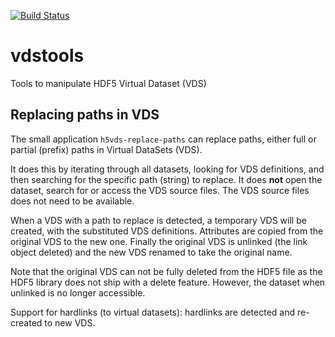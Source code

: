 [![Build Status](https://travis-ci.org/dls-controls/hdf5tools.svg?branch=master)](https://travis-ci.org/dls-controls/hdf5tools)

# vdstools
Tools to manipulate HDF5 Virtual Dataset (VDS)

## Replacing paths in VDS

The small application `h5vds-replace-paths` can replace paths, either full or partial (prefix) 
paths in Virtual DataSets (VDS). 

It does this by iterating through all datasets, looking for VDS definitions, and then searching
for the specific path (string) to replace. It does **not** open the dataset, search for or access
the VDS source files. The VDS source files does not need to be available.

When a VDS with a path to replace is detected, a temporary VDS will be created, with the
substituted VDS definitions. Attributes are copied from the original VDS to the new one. Finally
the original VDS is unlinked (the link object deleted) and the new VDS renamed to take the
original name. 

Note that the original VDS can not be fully deleted from the HDF5 file as the HDF5 library does
not ship with a delete feature. However, the dataset when unlinked is no longer accessible.

Support for hardlinks (to virtual datasets): hardlinks are detected and re-created to new VDS.
 
